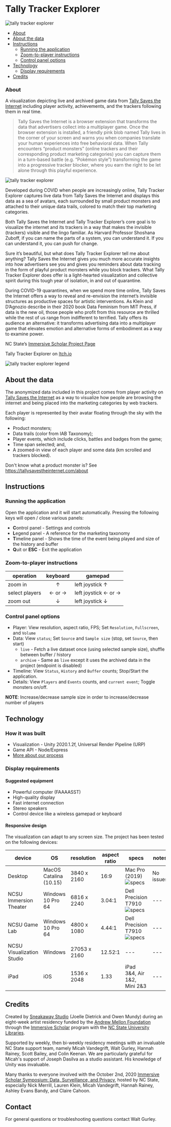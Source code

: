 
# Tally Tracker Explorer

![tally tracker explorer](_Documentation/images/tracker-explorer-banner.png)




- [About](#About)
- [About the data](#About-the-data)
- [Instructions](#Instructions)
	- [Running the application](#Running-the-application)
	- [Zoom-to-player instructions](#Zoom-to-player-instructions)
	- [Control panel options](#Control-panel-options)
- [Technology](#Technology)
	- [Display requirements](#Display-requirements)
- [Credits](#Credits)



### About

A visualization depicting live and archived game data from [Tally Saves the Internet](https://tallysavestheinternet.com) including player activity, achievements, and the trackers following them in real time.

> Tally Saves the Internet is a browser extension that transforms the data that advertisers collect into a multiplayer game. Once the browser extension is installed, a friendly pink blob named Tally lives in the corner of your screen and warns you when companies translate your human experiences into free behavioral data. When Tally encounters “product monsters” (online trackers and their corresponding product marketing categories) you can capture them in a turn-based battle (e.g. “Pokémon style”) transforming the game into a progressive tracker blocker, where you earn the right to be let alone through this playful experience.



![tally tracker explorer](_Documentation/images/tracker-explorer-composite1.png)


Developed during COVID when people are increasingly online, Tally Tracker Explorer captures live data from Tally Saves the Internet and displays this data as a sea of avatars, each surrounded by small product monsters and attached to their unique data trails, colored to match their top marketing categories.

Both Tally Saves the Internet and Tally Tracker Explorer’s core goal is to visualize the internet and its trackers in a way that makes the invisible (trackers) visible and the lingo familiar. As Harvard Professor Shoshana Zuboff, if you can name the parts of a system, you can understand it. If you can understand it, you can push for change.

Sure it’s beautiful, but what does Tally Tracker Explorer tell me about anything? Tally Saves the Internet gives you much more accurate insights into how advertisers see you and gives you reminders about data tracking in the form of playful product monsters while you block trackers. What Tally Tracker Explorer does offer is a light-hearted visualization and collective spirit during this tough year of isolation, in and out of quarantine.

During COVID-19 quarantines, when we spend more time online, Tally Saves the Internet offers a way to reveal and re-envision the internet’s invisible structures as productive spaces for artistic interventions. As Klein and D’Agnozio describe in their 2020 book Data Feminism from MIT Press, if data is the new oil, those people who profit from this resource are thrilled while the rest of us range from indifferent to terrified. Tally offers its audience an alternative: it transforms advertising data into a multiplayer game that elevates emotion and alternative forms of embodiment as a way to examine power.

NC State’s [Immersive Scholar Project Page](https://osf.io/yve95/)

Tally Tracker Explorer on [Itch.io](https://itch.io/)



![tally tracker explorer legend](_Documentation/images/tracker-explorer-ui-legend.png)


## About the data

The anonymized data included in this project comes from player activity on [Tally Saves the Internet](https://tallysavestheinternet.com) as a way to visualize  how people are browsing the internet and being placed into the marketing categories by web trackers.

Each player is represented by their avatar floating through the sky with the following:
- Product monsters;
- Data trails (color from IAB Taxonomy);
- Player events, which include clicks, battles and badges from the game;
- Time span selected; and,
- A zoomed-in view of each player and some data (km scrolled and trackers blocked).

Don't know what a product monster is? See https://tallysavestheinternet.com/about




## Instructions


### Running the application

Open the application and it will start automatically. Pressing the following keys will open / close various panels:

- **C**ontrol panel - Settings and controls
- **L**egend panel - A reference for the marketing taxonomy
- **T**imeline panel - Shows the time of the event being played and size of the history and buffer
- **Q**uit or **ESC** - Exit the application


### Zoom-to-player instructions

operation | keyboard | gamepad  
--- | :-------------: | ---
zoom in | ↑ | left joystick ↑
select players | ← or → | left joystick ← or →  
zoom out | ↓ | left joystick ↓  


### Control panel options


- Player: View resolution, aspect ratio, FPS; Set `Resolution`, `Fullscreen`, and `Volume`
- Data: View `status`; Set `Source` and `Sample size` (stop, set `Source`, then start)
	- `live` - Fetch a live dataset once (using selected sample size), shuffle between buffer / history
	- `archive` - Same as `live` except it uses the archived data in the project (endpoint is disabled)
- Timeline: View `Status`, `History` and `Buffer` counts; Stop/Start the application.
- Details: View `Players` and `Events` counts, and `current event`; Toggle monsters on/off.

**NOTE**: Increase/decrease sample size in order to increase/decrease number of players





## Technology


### How it was built

- Visualization - Unity 2020.1.2f, Universal Render Pipeline (URP)
- Game API - Node/Express
- [More about our process](PROCESS.md)


### Display requirements

#### Suggested equipment

- Powerful computer (FAAAASST)
- High-quality display
- Fast internet connection
- Stereo speakers
- Control device like a wireless gamepad or keyboard

#### Responsive design

The visualization can adapt to any screen size. The project has been tested on the following devices:

device | OS | resolution | aspect ratio | specs | notes
--- | --- | --- | --- | --- | ---
Desktop | MacOS Catalina (10.15) | 3840 x 2160 | 16:9 | Mac Pro (2019) ![specs](_Documentation/icons/info-15w.png "3.3 GHz 12-Core Intel Xeon W, 160 GB 2933 MHz DDR4, MD Radeon Pro W5700X 16 GB") | No issues
NCSU Immersion Theater | Windows 10 Pro 64 | 6816 x 2240 | 3.04:1 | Dell Precision T7910 ![specs](_Documentation/icons/info-15w.png "Dell Precision Tower 7910, 2x Intel Xeon CPU E5-2640 v4 @ 2.40GHz (3.4GHz Turbo), 128 Gb RAM, 2x Nvidia P5000 video cards2 x512 Gb SSD Hd") | ---
NCSU Game Lab | Windows 10 Pro 64 | 4800 x 1080 | 4.44:1 | Dell Precision T7910 ![specs](_Documentation/icons/info-15w.png "Dell Precision T7910, Dual Intel Xeon Processor E5-2680 v4 14C, 2.4GHz, 3.3GHz Turbo, 128 Gb RAM, 2x Nvidia P5000 video card, 512 Gb SSD Hd (sys), 1 TB SATA Hd") | ---
NCSU Visualization Studio | Windows | 27053 x 2160 | 12.52:1 | --- | ---
iPad | iOS | 1536 x 2048 | 1.33 | iPad 3&4, Air 1&2, Mini 2&3 | ---






## Credits

Created by [Sneakaway Studio](https://sneakaway.studio) (Joelle Dietrick and Owen Mundy) during an eight-week artist residency funded by the [Andrew Mellon Foundation](https://mellon.org/) through the [Immersive Scholar](https://www.immersivescholar.org/) program with the [NC State University Libraries](https://www.lib.ncsu.edu/).

Supported by weekly, then bi-weekly residency meetings with an invaluable NC State support team, namely Micah Vandegrift, Walt Gurley, Hannah Rainey, Scott Bailey, and Colin Keenan. We are particularly grateful for Micah's support of Joseph Dasilva as a studio assistant. His knowledge of Unity was invaluable.

Many thanks to everyone involved with the October 2nd, 2020 [Immersive Scholar Symposium: Data, Surveillance, and Privacy](https://www.lib.ncsu.edu/events/immersive-scholar-symposium-data-surveillance-and-privacy), hosted by NC State, especially Nick Merrill, Lauren Klein, Micah Vandegrift, Hannah Rainey, Ashley Evans Bandy, and Claire Cahoon.




## Contact

For general questions or troubleshooting questions contact Walt Gurley.

